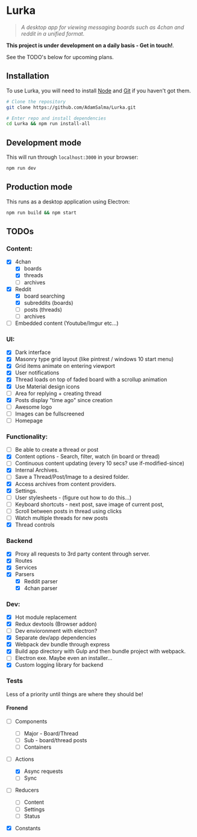 # Lurka

> *A desktop app for viewing messaging boards such as 4chan and reddit in a unified format.*

**This project is under development on a daily basis - Get in touch!**.

See the TODO's below for upcoming plans.

## Installation
To use Lurka, you will need to install [Node](https://nodejs.org/en/) and [Git](https://git-scm.com/) if you haven't got them.
```bash
# Clone the repository
git clone https://github.com/AdamSalma/Lurka.git

# Enter repo and install dependencies
cd Lurka && npm run install-all
```
## Development mode 
This will run through `localhost:3000` in your browser:
```bash
npm run dev
```

## Production mode
This runs as a desktop application using Electron:
```bash
npm run build && npm start
```

## TODOs
### Content:
- [x] 4chan
    - [x] boards
    - [x] threads
    - [ ] archives
- [x] Reddit
  - [x] board searching
  - [x] subreddits (boards)
  - [ ] posts (threads)
  - [ ] archives
- [ ] Embedded content (Youtube/Imgur etc...)
  
### UI:
- [x] Dark interface
- [x] Masonry type grid layout (like pintrest / windows 10 start menu)
- [x] Grid items animate on entering viewport
- [x] User notifications
- [x] Thread loads on top of faded board with a scrollup animation
- [x] Use Material design icons
- [ ] Area for replying + creating thread
- [x] Posts display "time ago" since creation
- [ ] Awesome logo
- [ ] Images can be fullscreened
- [ ] Homepage

### Functionality:
- [ ] Be able to create a thread or post
- [x] Content options - Search, filter, watch (in board or thread)
- [ ] Continuous content updating (every 10 secs? use if-modified-since)
- [x] Internal Archives.
- [ ] Save a Thread/Post/Image to a desired folder.
- [x] Access archives from content providers.
- [x] Settings.
- [ ] User stylesheets - (figure out how to do this...)
- [ ] Keyboard shortcuts - next post, save image of current post, 
- [ ] Scroll between posts in thread using clicks
- [ ] Watch multiple threads for new posts
- [x] Thread controls

### Backend
- [x] Proxy all requests to 3rd party content through server.
- [x] Routes
- [x] Services
- [x] Parsers
  - [x] Reddit parser
  - [x] 4chan parser

### Dev:
- [x] Hot module replacement
- [x] Redux devtools (Browser addon)
- [ ] Dev envioronment with electron?
- [x] Separate dev/app dependencies
- [x] Webpack dev bundle through express
- [x] Build app directory with Gulp and then bundle project with webpack.
- [ ] Electron exe. Maybe even an installer...
- [x] Custom logging library for backend

### Tests 
Less of a priority until things are where they should be!
#### Fronend
- [ ] Components
  - [ ] Major - Board/Thread
  - [ ] Sub - board/thread posts
  - [ ] Containers
- [ ] Actions
  - [x] Async requests
  - [ ] Sync
- [ ] Reducers
  - [ ] Content
  - [ ] Settings
  - [ ] Status
- [x] Constants
  
